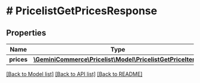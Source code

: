 # # PricelistGetPricesResponse


## Properties


Name | Type | Description | Notes
------------ | ------------- | ------------- | -------------
**prices**| [**\GeminiCommerce\Pricelist\Model\PricelistGetPriceItem[]**](PricelistGetPriceItem.md) |   | [optional]


[[Back to Model list]](../../README.md#models) [[Back to API list]](../../README.md#endpoints) [[Back to README]](../../README.md)
